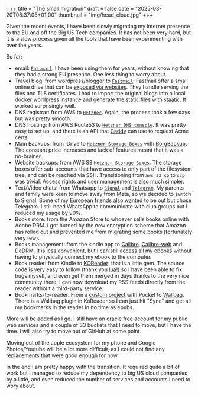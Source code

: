 +++
title = "The small migration"
draft = false
date = "2025-03-20T08:37:05+01:00"
thumbnail = "img/head_cloud.jpg"
+++

Given the recent events, I have been slowly migrating my internet presence to the EU and off the Big US Tech companies. It has not been very hard,
but it is a slow process given all the tools that have been experimenting with over the years.

So far:
- email: [`Fastmail`](https://www.fastmail.com/): I have been using them for years, without knowing that they had a strong EU presence. One less thing to worry about.
- Travel blog: from wordpress/blogger to [`Fastmail`](https://www.fastmail.com/): Fastmail offer a small online drive that can be
  [exposed via websites](https://www.fastmail.help/hc/en-us/articles/1500000280141-How-to-set-up-a-website). They handle serving the files and TLS certificates.
  I had to import the original blogs into a local docker wordpress instance and generate the static files with [staatic](https://staatic.com/). It worked surprisingly well.
- DNS registrar: from AWS to [`Hetzner`](https://www.hetzner.com/domainregistration/). Again, the process took a few days but was pretty smooth.
- DNS hosting: from AWS Route53 to [`Hetzner DNS console`](https://www.hetzner.com/dns-console/). It was pretty easy to set up, and there is an API that [Caddy](https://github.com/caddy-dns/hetzner) can use to request Acme certs.
- Main Backups: from IDrive to [`Hetzner Storage Boxes`](https://www.hetzner.com/storage/storage-box/) with [BorgBackup](https://www.borgbackup.org/). The constant price increases and lack of features meant that it was a no-brainer.
- Website backups: from AWS S3 [`Hetzner Storage Boxes`](https://www.hetzner.com/storage/storage-box/). The storage boxes offer sub-accounts that have access to only part of the filesystem tree, and can be reached via SSH.
  Transitioning from `aws s3 cp` to `scp` was trivial. Access rights and user management is also much simpler.
- Text/Video chats: from Whatsapp to [`Signal`](https://signal.org/) and [`Telegram`](https://telegram.org/). My parents and family were keen to move away from Meta, so we decided to switch to Signal. Some of my European friends also wanted to be out but chose Telegram. I still need WhatsApp to communicate with club groups but I reduced my usage by 90%.
- Books store: from the Amazon Store to whoever sells books online with Adobe DRM. I got burned by the new encryption scheme that Amazon has rolled out and prevented me from migrating some books (fortunately very few).
- Books management: from the kindle app to [Calibre](https://calibre-ebook.com/), [Calibre-web](https://github.com/janeczku/calibre-web) and [DeDRM](https://github.com/apprenticeharper/DeDRM_tools).
  It is less convenient, but I can still access all my ebooks without having to physically connect my ebook to the computer.
- Book reader: from Kindle to [KOReader](https://koreader.rocks/): that is a little gem. The source code is very easy to follow (thank you [lua](https://www.lua.org/)!) so I have been able to
  fix bugs myself, and even get them merged in days thanks to the very nice community there. I can now download my RSS feeds directly from the reader without a third-party service.
- Bookmarks-to-reader: From a [custom project](https://github.com/Blizarre/pouch2inflame) with Pocket to [Wallbag](https://wallabag.org/). There is a Wallbag plugin in KoReader so I can just hit "Sync" and get all
  my bookmarks in the reader in no time as epubs. 

More will be added as I go. I still have an oracle free account for my public web services and a couple of S3 buckets that I need to move, but I have the time. I will also try to
move out of GitHub at some point.

Moving out of the apple ecosystem for my phone and Google Photos/Youtube will be a lot more difficult, as I could not find any replacements that were good enough for now.

In the end I am pretty happy with the transition. It required quite a bit of work but I managed to reduce my dependency to big US cloud companies by a little, and
even reduced the number of services and accounts I need to wory about.
